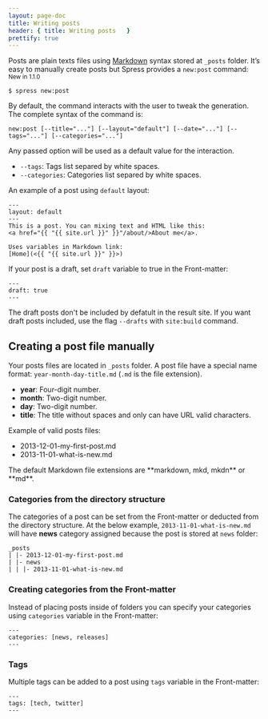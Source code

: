 ```yaml
---
layout: page-doc
title: Writing posts
header: { title: Writing posts   }
prettify: true
---
```

Posts are plain texts files using [Markdown](http://daringfireball.net/projects/markdown/syntax)
syntax stored at `_posts` folder. It’s easy to manually create posts
but Spress provides a `new:post` command: <sup><span class="label label-success">New in 1.1.0</span></sup>

```
$ spress new:post
```

By default, the command interacts with the user to tweak the generation.
The complete syntax of the command is:

```
new:post [--title="..."] [--layout="default"] [--date="..."] [--tags="..."] [--categories="..."]
```

Any passed option will be used as a default value for the interaction.

* `--tags`: Tags list separed by white spaces.
* `--categories`: Categories list separed by white spaces.

An example of a post using `default` layout:

```
---
layout: default
---
This is a post. You can mixing text and HTML like this:
<a href="{{ "{{ site.url }}" }}"/about/>About me</a>.

Uses variables in Markdown link:
[Home](<{{ "{{ site.url }}" }}>)
```

If your post is a draft, set `draft` variable to true in the Front-matter:

```
---
draft: true
---
```

The draft posts don't be included by defatult in the result site. If you want
draft posts included, use the flag `--drafts` with `site:build` command.

## Creating a post file manually

Your posts files are located in `_posts` folder. A post file have a special
name format: `year-month-day-title.md` (`.md` is the file extension). 

* **year**: Four-digit number.
* **month**: Two-digit number.
* **day**: Two-digit number.
* **title**: The title without spaces and only can have URL valid characters.

Example of valid posts files:

* 2013-12-01-my-first-post.md
* 2013-11-01-what-is-new.md

<div class="panel panel-default">
  <div class="panel-body">
    <div class="row">
        <div class="col-md-1">
            <i class="fa fa-bookmark-o fa-3x"></i>
        </div>
        <div class="col-md-11">
            <p markdown="1">
                The default Markdown file extensions are 
                **markdown, mkd, mkdn** or **md**.
            </p>
        </div>
    </div>
  </div>
</div>

### Categories from the directory structure

The categories of a post can be set from the Front-matter or deducted from the
directory structure. At the below example, `2013-11-01-what-is-new.md` will have 
**news** category assigned because the post is stored at `news` folder:

```
_posts
| |- 2013-12-01-my-first-post.md
| |- news
| | |- 2013-11-01-what-is-new.md
```
### Creating categories from the Front-matter

Instead of placing posts inside of folders you can specify your categories using
`categories` variable in the Front-matter:

```
---
categories: [news, releases]
---
```

### Tags

Multiple tags can be added to a post using `tags` variable in the Front-matter:

```
---
tags: [tech, twitter]
---
```
